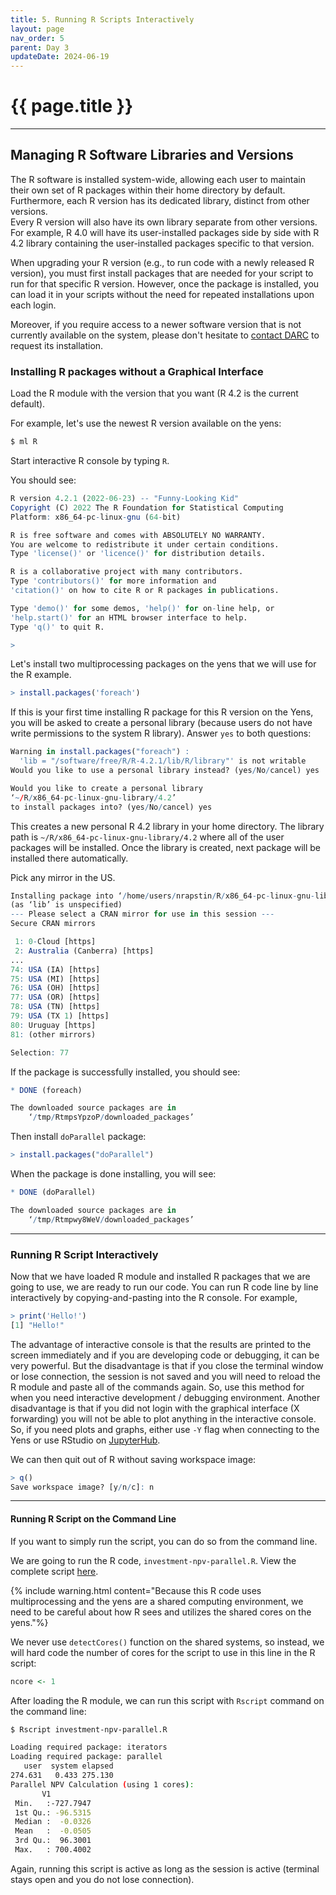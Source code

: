 ```yaml
---
title: 5. Running R Scripts Interactively 
layout: page
nav_order: 5
parent: Day 3
updateDate: 2024-06-19
---
```


# {{ page.title }}
---

## Managing R Software Libraries and Versions
The R software is installed system-wide, allowing each user to maintain their own set of R packages within their home directory by default. Furthermore, each R version has its dedicated library, distinct from other versions.  
Every R version will also have its own library separate from other versions. For example, R 4.0 will have its user-installed 
packages side by side with R 4.2 library containing the user-installed packages specific to that version. 

When upgrading your
R version (e.g., to run code with a newly released R version), you must first install packages that are needed for your script to run for that specific R version. However, once the package is
installed, you can load it in your scripts without the need for repeated installations upon each login.

Moreover, if you require access to a newer software version that is not currently available on the system, please don't hesitate to [contact DARC](mailto:gsb_darcresearch@stanford.edu) to request its installation. 

### Installing R packages without a Graphical Interface

Load the R module with the version that you want (R 4.2 is the current default).

For example, let's use the newest R version available on the yens:

```bash
$ ml R
```

Start interactive R console by typing `R`.

You should see:

```R
R version 4.2.1 (2022-06-23) -- "Funny-Looking Kid"
Copyright (C) 2022 The R Foundation for Statistical Computing
Platform: x86_64-pc-linux-gnu (64-bit)

R is free software and comes with ABSOLUTELY NO WARRANTY.
You are welcome to redistribute it under certain conditions.
Type 'license()' or 'licence()' for distribution details.

R is a collaborative project with many contributors.
Type 'contributors()' for more information and
'citation()' on how to cite R or R packages in publications.

Type 'demo()' for some demos, 'help()' for on-line help, or
'help.start()' for an HTML browser interface to help.
Type 'q()' to quit R.

>
```

Let's install two multiprocessing packages on the yens that we will use for the R example. 

```R
> install.packages('foreach')
```
If this is your first time installing R package for this R version on the Yens, you will be asked to create a personal library
(because users do not have write permissions to the system R library). Answer `yes` to both questions:

```R
Warning in install.packages("foreach") :
  'lib = "/software/free/R/R-4.2.1/lib/R/library"' is not writable
Would you like to use a personal library instead? (yes/No/cancel) yes

Would you like to create a personal library
‘~/R/x86_64-pc-linux-gnu-library/4.2’
to install packages into? (yes/No/cancel) yes
```
This creates a new personal R 4.2 library in your home directory. The library path is 
`~/R/x86_64-pc-linux-gnu-library/4.2` where all of the user packages will be installed. Once the library is created, next 
package will be installed there automatically.

Pick any mirror in the US. 

```R
Installing package into ‘/home/users/nrapstin/R/x86_64-pc-linux-gnu-library/4.2’
(as ‘lib’ is unspecified)
--- Please select a CRAN mirror for use in this session ---
Secure CRAN mirrors

 1: 0-Cloud [https]
 2: Australia (Canberra) [https]
...
74: USA (IA) [https]
75: USA (MI) [https]
76: USA (OH) [https]
77: USA (OR) [https]
78: USA (TN) [https]
79: USA (TX 1) [https]
80: Uruguay [https]
81: (other mirrors)

Selection: 77
```

If the package is successfully installed, you should see:

```R
* DONE (foreach)

The downloaded source packages are in
	‘/tmp/RtmpsYpzoP/downloaded_packages’
```

Then install `doParallel` package: 

```R
> install.packages("doParallel")
```

When the package is done installing, you will see:

```R
* DONE (doParallel)

The downloaded source packages are in
	‘/tmp/Rtmpwy8WeV/downloaded_packages’
```
-------------------------
### Running R Script Interactively

Now that we have loaded R module and installed R packages that we are going to use, we are ready to run our code. 
You can run R code line by line interactively by copying-and-pasting into the R console. 
For example,

```R
> print('Hello!')
[1] "Hello!"
```

The advantage of interactive console is that the results are printed to the screen immediately and if you are developing code
or debugging, it can be very powerful. But the disadvantage is that if you close the terminal window or lose connection,
the session is not saved and you will need to reload the R module and paste all of the commands again. 
So, use this method for when you need interactive development / debugging environment. Another disadvantage is that if you 
did not login with the graphical interface (X forwarding) you will not be able to plot anything in the interactive console.
So, if you need plots and graphs, either use `-Y` flag when connecting to the Yens or use RStudio on <a href="/gettingStarted/8_jupyterhub.html" target="_blank">JupyterHub</a>. 

We can then quit out of R without saving workspace image:

```R
> q()
Save workspace image? [y/n/c]: n
```
-------------------------
#### Running R Script on the Command Line
If you want to simply run the script, you can do so from the command line. 

We are going to run the R code, `investment-npv-parallel.R`. View the complete script [here](https://github.com/gsbdarc/rf_bootcamp_2024/blob/main/examples/investment-npv-parallel.R).

{% include warning.html content="Because this R code uses multiprocessing and the yens are a shared computing environment, we need to be careful about how R sees and utilizes the shared cores on the yens."%}


We never use `detectCores()` function on the shared systems, so instead, we will hard code the number of cores for
the script to use in this line in the R script:

```R
ncore <- 1 
```

After loading the R module, we can run this script with `Rscript` command on the command line:

```bash
$ Rscript investment-npv-parallel.R 
```

```bash
Loading required package: iterators
Loading required package: parallel
   user  system elapsed
274.631   0.433 275.130
Parallel NPV Calculation (using 1 cores):
       V1
 Min.   :-727.7947
 1st Qu.: -96.5315
 Median :  -0.0326
 Mean   :  -0.0505
 3rd Qu.:  96.3001
 Max.   : 700.4002
```
Again, running this script is active as long as the session is active (terminal stays open and you do not lose connection).
